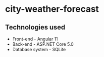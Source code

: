 # city-weather-forecast

## Technologies used
* Front-end - Angular 11
* Back-end - ASP.NET Core 5.0
* Database system - SQLite